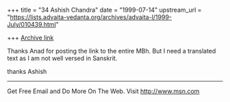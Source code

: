 +++
title = "34 Ashish Chandra"
date = "1999-07-14"
upstream_url = "https://lists.advaita-vedanta.org/archives/advaita-l/1999-July/010439.html"

+++
[Archive link](https://lists.advaita-vedanta.org/archives/advaita-l/1999-July/010439.html)

Thanks Anad for posting the link to the entire MBh. But I need a translated
text as I am not well versed in Sanskrit.

thanks
Ashish



_______________________________________________________________
Get Free Email and Do More On The Web. Visit http://www.msn.com

